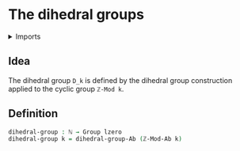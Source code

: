 #  The dihedral groups

<details><summary>Imports</summary>
```agda
module group-theory.dihedral-groups where
open import elementary-number-theory.groups-of-modular-arithmetic
open import elementary-number-theory.natural-numbers
open import foundation.universe-levels
open import group-theory.dihedral-group-construction
open import group-theory.groups
```
</details>

## Idea

The dihedral group `D_k` is defined by the dihedral group construction applied to the cyclic group `ℤ-Mod k`.

## Definition

```agda
dihedral-group : ℕ → Group lzero
dihedral-group k = dihedral-group-Ab (ℤ-Mod-Ab k)
```
